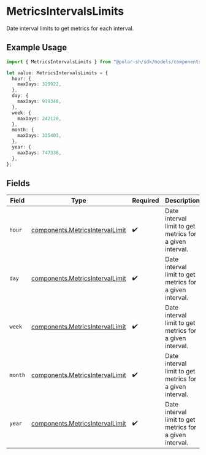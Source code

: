 # MetricsIntervalsLimits

Date interval limits to get metrics for each interval.

## Example Usage

```typescript
import { MetricsIntervalsLimits } from "@polar-sh/sdk/models/components";

let value: MetricsIntervalsLimits = {
  hour: {
    maxDays: 329922,
  },
  day: {
    maxDays: 919348,
  },
  week: {
    maxDays: 242120,
  },
  month: {
    maxDays: 335403,
  },
  year: {
    maxDays: 747336,
  },
};
```

## Fields

| Field                                                                              | Type                                                                               | Required                                                                           | Description                                                                        |
| ---------------------------------------------------------------------------------- | ---------------------------------------------------------------------------------- | ---------------------------------------------------------------------------------- | ---------------------------------------------------------------------------------- |
| `hour`                                                                             | [components.MetricsIntervalLimit](../../models/components/metricsintervallimit.md) | :heavy_check_mark:                                                                 | Date interval limit to get metrics for a given interval.                           |
| `day`                                                                              | [components.MetricsIntervalLimit](../../models/components/metricsintervallimit.md) | :heavy_check_mark:                                                                 | Date interval limit to get metrics for a given interval.                           |
| `week`                                                                             | [components.MetricsIntervalLimit](../../models/components/metricsintervallimit.md) | :heavy_check_mark:                                                                 | Date interval limit to get metrics for a given interval.                           |
| `month`                                                                            | [components.MetricsIntervalLimit](../../models/components/metricsintervallimit.md) | :heavy_check_mark:                                                                 | Date interval limit to get metrics for a given interval.                           |
| `year`                                                                             | [components.MetricsIntervalLimit](../../models/components/metricsintervallimit.md) | :heavy_check_mark:                                                                 | Date interval limit to get metrics for a given interval.                           |